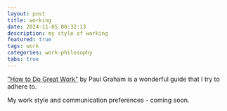 ```yaml
---
layout: post
title: working
date: 2024-11-05 00:32:13
description: my style of working
featured: true
tags: work
categories: work-philosophy
tabs: true
---
```


<a href='https://paulgraham.com/greatwork.html'>"How to Do Great Work"</a> by Paul Graham is a wonderful guide that I try to adhere to.

My work style and communication preferences - coming soon.
